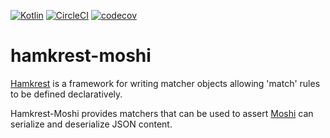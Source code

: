 [![Kotlin](https://img.shields.io/badge/kotlin-1.3.72-blue.svg)](http://kotlinlang.org)
[![CircleCI](https://circleci.com/gh/plannigan/hamkrest-moshi.svg?style=svg)](https://circleci.com/gh/plannigan/hamkrest-moshi)
[![codecov](https://codecov.io/gh/plannigan/hamkrest-moshi/branch/main/graph/badge.svg)](https://codecov.io/gh/plannigan/hamkrest-moshi)

# hamkrest-moshi

[Hamkrest][hamkrest] is a framework for writing matcher objects allowing 'match' rules to be defined declaratively. 

Hamkrest-Moshi provides matchers that can be used to assert [Moshi][moshi] can serialize and deserialize JSON content.

[hamkrest]: https://github.com/npryce/hamkrest
[moshi]: https://github.com/square/moshi/
